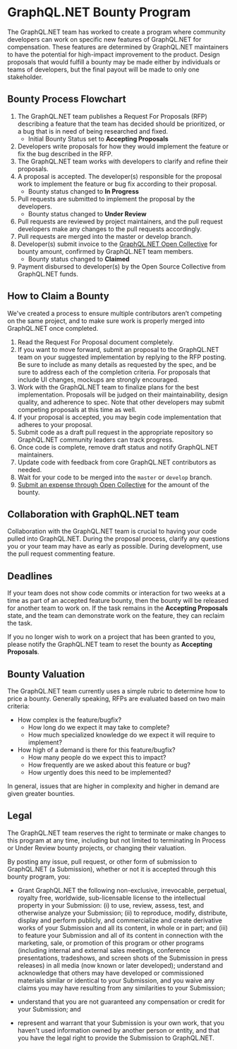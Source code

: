 # GraphQL.NET Bounty Program

The GraphQL.NET team has worked to create a program where community developers can work on specific new features
of GraphQL.NET for compensation. These features are determined by GraphQL.NET maintainers to have the
potential for high-impact improvement to the product. Design proposals that would fulfill a bounty may
be made either by individuals or teams of developers, but the final payout will be made to only one stakeholder.


## Bounty Process Flowchart

1. The GraphQL.NET team publishes a Request For Proposals (RFP) describing a feature that the team has decided
   should be prioritized, or a bug that is in need of being researched and fixed.
    * Initial Bounty Status set to **Accepting Proposals**
2. Developers write proposals for how they would implement the feature or fix the bug described in the RFP.
3. The GraphQL.NET team works with developers to clarify and refine their proposals.
4. A proposal is accepted. The developer(s) responsible for the proposal work to implement the feature or
   bug fix according to their proposal.
    * Bounty status changed to **In Progress**
5. Pull requests are submitted to implement the proposal by the developers.
    * Bounty status changed to **Under Review**
6. Pull requests are reviewed by project maintainers, and the pull request developers make any changes to the
   pull requests accordingly.
8. Pull requests are merged into the master or develop branch.
9. Developer(s) submit invoice to the [GraphQL.NET Open Collective](https://opencollective.com/graphql-net)
   for bounty amount, confirmed by GraphQL.NET team members.
    * Bounty status changed to **Claimed**
10. Payment disbursed to developer(s) by the Open Source Collective from GraphQL.NET funds.


## How to Claim a Bounty

We've created a process to ensure multiple contributors aren’t competing on the same project, and to make sure
work is properly merged into GraphQL.NET once completed.

1. Read the Request For Proposal document completely.
2. If you want to move forward, submit an proposal to the GraphQL.NET team on your suggested implementation by
   replying to the RFP posting. Be sure to include as many details as requested by the spec, and be sure to address
   each of the completion criteria. For proposals that include UI changes, mockups are strongly encouraged.
3. Work with the GraphQL.NET team to finalize plans for the best implementation. Proposals will be judged on their
   maintainability, design quality, and adherence to spec. Note that other developers may submit competing proposals
   at this time as well.
5. If your proposal is accepted, you may begin code implementation that adheres to your proposal.
7. Submit code as a draft pull request in the appropriate repository so GraphQL.NET community leaders can track progress.
8. Once code is complete, remove draft status and notify GraphQL.NET maintainers.
9. Update code with feedback from core GraphQL.NET contributors as needed.
10. Wait for your code to be merged into the `master` or `develop` branch.
11. [Submit an expense through Open Collective](https://opencollective.com/graphql-net/expenses/new) for the amount of the bounty.


## Collaboration with GraphQL.NET team

Collaboration with the GraphQL.NET team is crucial to having your code pulled into GraphQL.NET. During the proposal process,
clarify any questions you or your team may have as early as possible. During development, use the pull request commenting
feature.


## Deadlines

If your team does not show code commits or interaction for two weeks at a time as part of an accepted feature bounty, then
the bounty will be released for another team to work on. If the task remains in the **Accepting Proposals** state, and the
team can demonstrate work on the feature, they can reclaim the task.

If you no longer wish to work on a project that has been granted to you, please notify the GraphQL.NET team to reset the
bounty as **Accepting Proposals**.


## Bounty Valuation

The GraphQL.NET team currently uses a simple rubric to determine how to price a bounty. Generally speaking, RFPs are evaluated
based on two main criteria:

* How complex is the feature/bugfix?
    * How long do we expect it may take to complete?
    * How much specialized knowledge do we expect it will require to implement?
* How high of a demand is there for this feature/bugfix?
    * How many people do we expect this to impact?
    * How frequently are we asked about this feature or bug?
    * How urgently does this need to be implemented?

In general, issues that are higher in complexity and higher in demand are given greater bounties.


## Legal

The GraphQL.NET team reserves the right to terminate or make changes to this program at any time, including but not limited
to terminating In Process or Under Review bounty projects, or changing their valuation.

By posting any issue, pull request, or other form of submission to GraphQL.NET (a Submission), whether or not it is accepted
through this bounty program, you:

* Grant GraphQL.NET the following non-exclusive, irrevocable, perpetual, royalty free, worldwide, sub-licensable license to the
   intellectual property in your Submission: (i) to use, review, assess, test, and otherwise analyze your Submission; (ii) to
   reproduce, modify, distribute, display and perform publicly, and commercialize and create derivative works of your Submission
   and all its content, in whole or in part; and (iii) to feature your Submission and all of its content in connection with the
   marketing, sale, or promotion of this program or other programs (including internal and external sales meetings, conference
   presentations, tradeshows, and screen shots of the Submission in press releases) in all media (now known or later developed);
   understand and acknowledge that others may have developed or commissioned materials similar or identical to your Submission,
   and you waive any claims you may have resulting from any similarities to your Submission;

* understand that you are not guaranteed any compensation or credit for your Submission; and

* represent and warrant that your Submission is your own work, that you haven't used information owned by another person or entity,
  and that you have the legal right to provide the Submission to GraphQL.NET.
